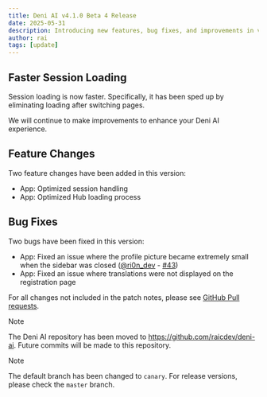```yaml
---
title: Deni AI v4.1.0 Beta 4 Release
date: 2025-05-31
description: Introducing new features, bug fixes, and improvements in version 4.1.0 Beta 4.
author: rai
tags: [update]
---
```


## Faster Session Loading

Session loading is now faster. Specifically, it has been sped up by eliminating loading after switching pages.

We will continue to make improvements to enhance your Deni AI experience.

## Feature Changes

Two feature changes have been added in this version:

- App: Optimized session handling
- App: Optimized Hub loading process

## Bug Fixes

Two bugs have been fixed in this version:

- App: Fixed an issue where the profile picture became extremely small when the sidebar was closed ([@ri0n_dev](https://github.com/ri0n_dev) - [#43](https://github.com/raicdev/deni-ai/pull/43))
- App: Fixed an issue where translations were not displayed on the registration page

For all changes not included in the patch notes, please see [GitHub Pull requests](https://github.com/raicdev/deni-ai/pull/47).

> [!NOTE]
> The Deni AI repository has been moved to https://github.com/raicdev/deni-ai. Future commits will be made to this repository.

> [!NOTE]
> The default branch has been changed to `canary`. For release versions, please check the `master` branch.
